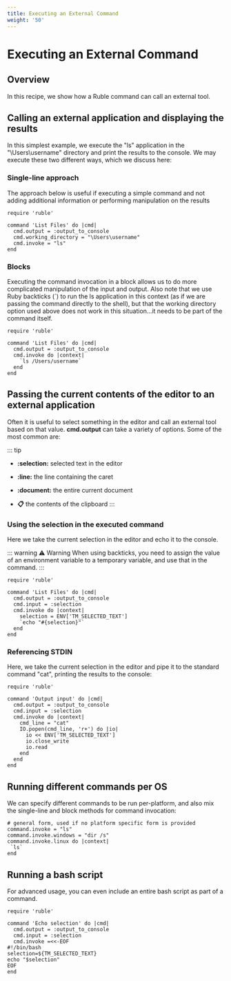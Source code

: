 ```yaml
---
title: Executing an External Command
weight: '50'
---
```


# Executing an External Command

## Overview

In this recipe, we show how a Ruble command can call an external tool.

## Calling an external application and displaying the results

In this simplest example, we execute the "ls" application in the "\\Users\\username" directory and print the results to the console. We may execute these two different ways, which we discuss here:

### Single-line approach

The approach below is useful if executing a simple command and not adding additional information or performing manipulation on the results

```
require 'ruble'

command 'List Files' do |cmd|
  cmd.output = :output_to_console
  cmd.working_directory = "\Users\username"
  cmd.invoke = "ls"
end
```

### Blocks

Executing the command invocation in a block allows us to do more complicated manipulation of the input and output. Also note that we use Ruby backticks (\`) to run the ls application in this context (as if we are passing the command directly to the shell), but that the working directory option used above does not work in this situation...it needs to be part of the command itself.

```
require 'ruble'

command 'List Files' do |cmd|
  cmd.output = :output_to_console
  cmd.invoke do |context|
    `ls /Users/username`
  end
end
```

## Passing the current contents of the editor to an external application

Often it is useful to select something in the editor and call an external tool based on that value. **cmd.output** can take a variety of options. Some of the most common are:

::: tip
* **:selection:** selected text in the editor

* **:line:** the line containing the caret

* **:document:** the entire current document

* **:clipboard:** the contents of the clipboard
:::

### Using the selection in the executed command

Here we take the current selection in the editor and echo it to the console.

::: warning ⚠️ Warning
When using backticks, you need to assign the value of an environment variable to a temporary variable, and use that in the command.
:::

```
require 'ruble'

command 'List Files' do |cmd|
  cmd.output = :output_to_console
  cmd.input = :selection
  cmd.invoke do |context|
    selection = ENV['TM_SELECTED_TEXT']
    `echo "#{selection}"`
  end
end
```

### Referencing STDIN

Here, we take the current selection in the editor and pipe it to the standard command "cat", printing the results to the console:

```
require 'ruble'

command 'Output input' do |cmd|
  cmd.output = :output_to_console
  cmd.input = :selection
  cmd.invoke do |context|
    cmd_line = "cat"
    IO.popen(cmd_line, 'r+') do |io|
      io << ENV['TM_SELECTED_TEXT']
      io.close_write
      io.read
    end
  end
end
```

## Running different commands per OS

We can specify different commands to be run per-platform, and also mix the single-line and block methods for command invocation:

```
# general form, used if no platform specific form is provided
command.invoke = "ls"
command.invoke.windows = "dir /s"
command.invoke.linux do |context|
 `ls`
end
```

## Running a bash script

For advanced usage, you can even include an entire bash script as part of a command.

```
require 'ruble'

command 'Echo selection' do |cmd|
  cmd.output = :output_to_console
  cmd.input = :selection
  cmd.invoke =<<-EOF
#!/bin/bash
selection=${TM_SELECTED_TEXT}
echo "$selection"
EOF
end
```
